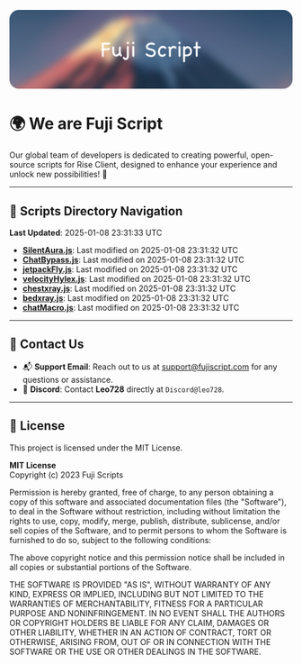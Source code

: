 ![Banner](.github/b.webp)

# 🌍 **We are Fuji Script**

Our global team of developers is dedicated to creating powerful, open-source scripts for Rise Client, designed to enhance your experience and unlock new possibilities! 🌟

---
<!-- SCRIPTS_NAVIGATION_START -->
## 📂 **Scripts Directory Navigation**

**Last Updated**: 2025-01-08 23:31:33 UTC

- **[SilentAura.js](scripts/SilentAura.js)**: Last modified on 2025-01-08 23:31:32 UTC
- **[ChatBypass.js](scripts/ChatBypass.js)**: Last modified on 2025-01-08 23:31:32 UTC
- **[jetpackFly.js](scripts/jetpackFly.js)**: Last modified on 2025-01-08 23:31:32 UTC
- **[velocityHylex.js](scripts/velocityHylex.js)**: Last modified on 2025-01-08 23:31:32 UTC
- **[chestxray.js](scripts/chestxray.js)**: Last modified on 2025-01-08 23:31:32 UTC
- **[bedxray.js](scripts/bedxray.js)**: Last modified on 2025-01-08 23:31:32 UTC
- **[chatMacro.js](scripts/chatMacro.js)**: Last modified on 2025-01-08 23:31:32 UTC

<!-- SCRIPTS_NAVIGATION_END -->

---

## 💬 **Contact Us**  
- 📬 **Support Email**: Reach out to us at [support@fujiscript.com](mailto:support@fujiscript.com) for any questions or assistance.  
- 💬 **Discord**: Contact **Leo728** directly at `Discord@leo728`.

---

## 📜 **License**

This project is licensed under the MIT License.  

**MIT License**  
Copyright (c) 2023 Fuji Scripts  

Permission is hereby granted, free of charge, to any person obtaining a copy of this software and associated documentation files (the "Software"), to deal in the Software without restriction, including without limitation the rights to use, copy, modify, merge, publish, distribute, sublicense, and/or sell copies of the Software, and to permit persons to whom the Software is furnished to do so, subject to the following conditions:  

The above copyright notice and this permission notice shall be included in all copies or substantial portions of the Software.  

THE SOFTWARE IS PROVIDED "AS IS", WITHOUT WARRANTY OF ANY KIND, EXPRESS OR IMPLIED, INCLUDING BUT NOT LIMITED TO THE WARRANTIES OF MERCHANTABILITY, FITNESS FOR A PARTICULAR PURPOSE AND NONINFRINGEMENT. IN NO EVENT SHALL THE AUTHORS OR COPYRIGHT HOLDERS BE LIABLE FOR ANY CLAIM, DAMAGES OR OTHER LIABILITY, WHETHER IN AN ACTION OF CONTRACT, TORT OR OTHERWISE, ARISING FROM, OUT OF OR IN CONNECTION WITH THE SOFTWARE OR THE USE OR OTHER DEALINGS IN THE SOFTWARE.  
